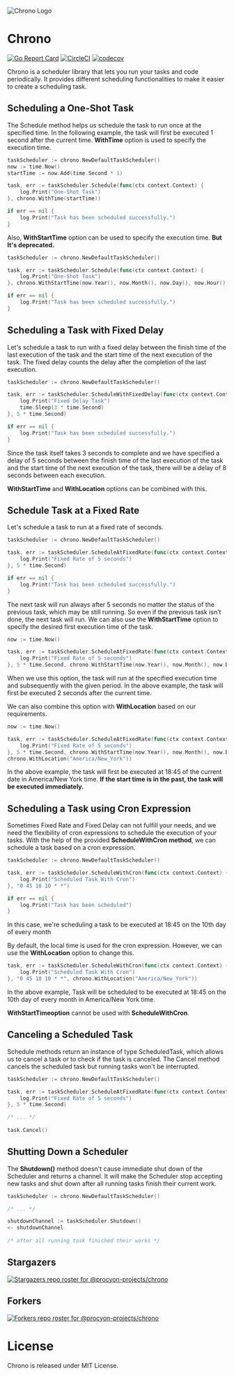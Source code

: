![Chrono Logo](https://user-images.githubusercontent.com/5354910/196008920-1ca88967-3d7d-449c-b165-fe38c5e1fb57.png)
# Chrono
[![Go Report Card](https://goreportcard.com/badge/codnect.io/chrono)](https://goreportcard.com/report/codnect.io/chrono)
[![CircleCI](https://dl.circleci.com/status-badge/img/gh/procyon-projects/chrono/tree/main.svg?style=svg)](https://dl.circleci.com/status-badge/redirect/gh/procyon-projects/chrono/tree/main)
[![codecov](https://codecov.io/gh/procyon-projects/chrono/branch/main/graph/badge.svg?token=OREV0YI8VU)](https://codecov.io/gh/procyon-projects/chrono)

Chrono is a scheduler library that lets you run your tasks and code periodically. It provides different scheduling functionalities to make it easier to create a scheduling task.

## Scheduling a One-Shot Task
The Schedule method helps us schedule the task to run once at the specified time. In the following example, the task will first be executed 1 second after the current time.
**WithTime** option is used to specify the execution time.

```go
taskScheduler := chrono.NewDefaultTaskScheduler()
now := time.Now()
startTime := now.Add(time.Second * 1)

task, err := taskScheduler.Schedule(func(ctx context.Context) {
	log.Print("One-Shot Task")
}, chrono.WithTime(startTime))

if err == nil {
	log.Print("Task has been scheduled successfully.")
}
```

Also, **WithStartTime** option can be used to specify the execution time. **But It's deprecated.**

```go
taskScheduler := chrono.NewDefaultTaskScheduler()

task, err := taskScheduler.Schedule(func(ctx context.Context) {
	log.Print("One-Shot Task")
}, chrono.WithStartTime(now.Year(), now.Month(), now.Day(), now.Hour(), now.Minute(), now.Second()+1))

if err == nil {
	log.Print("Task has been scheduled successfully.")
}
```

## Scheduling a Task with Fixed Delay
Let's schedule a task to run with a fixed delay between the finish time of the last execution of the task and the start time of the next execution of the task.
The fixed delay counts the delay after the completion of the last execution.

```go
taskScheduler := chrono.NewDefaultTaskScheduler()

task, err := taskScheduler.ScheduleWithFixedDelay(func(ctx context.Context) {
	log.Print("Fixed Delay Task")
	time.Sleep(3 * time.Second)
}, 5 * time.Second)

if err == nil {
	log.Print("Task has been scheduled successfully.")
}
```

Since the task itself takes 3 seconds to complete and we have specified a delay of 5 seconds between the finish time of the last execution of the task and the start time of the next execution of the task, there will be a delay of 8 seconds between each execution.

**WithStartTime** and **WithLocation** options can be combined with this.

## Schedule Task at a Fixed Rate
Let's schedule a task to run at a fixed rate of seconds.

```go
taskScheduler := chrono.NewDefaultTaskScheduler()

task, err := taskScheduler.ScheduleAtFixedRate(func(ctx context.Context) {
	log.Print("Fixed Rate of 5 seconds")
}, 5 * time.Second)

if err == nil {
	log.Print("Task has been scheduled successfully.")
}
```

The next task will run always after 5 seconds no matter the status of the previous task, which may be still running. So even if the previous task isn't done, the next task will run.
We can also use the **WithStartTime** option to specify the desired first execution time of the task.

```go
now := time.Now()

task, err := taskScheduler.ScheduleAtFixedRate(func(ctx context.Context) {
	log.Print("Fixed Rate of 5 seconds")
}, 5 * time.Second, chrono.WithStartTime(now.Year(), now.Month(), now.Day(), now.Hour(), now.Minute(), now.Second() + 2))
```

When we use this option, the task will run at the specified execution time and subsequently with the given period. In the above example, the task will first be executed 2 seconds after the current time.

We can also combine this option with **WithLocation** based on our requirements.

```go
now := time.Now()

task, err := taskScheduler.ScheduleAtFixedRate(func(ctx context.Context) {
	log.Print("Fixed Rate of 5 seconds")
}, 5 * time.Second, chrono.WithStartTime(now.Year(), now.Month(), now.Day(), 18, 45, 0),
chrono.WithLocation("America/New_York"))
```

In the above example, the task will first be executed at 18:45 of the current date in America/New York time.
**If the start time is in the past, the task will be executed immediately.**

## Scheduling a Task using Cron Expression
Sometimes Fixed Rate and Fixed Delay can not fulfill your needs, and we need the flexibility of cron expressions to schedule the execution of your tasks. With the help of the provided **ScheduleWithCron method**, we can schedule a task based on a cron expression.

```go
taskScheduler := chrono.NewDefaultTaskScheduler()

task, err := taskScheduler.ScheduleWithCron(func(ctx context.Context) {
	log.Print("Scheduled Task With Cron")
}, "0 45 18 10 * *")

if err == nil {
	log.Print("Task has been scheduled")
}
```

In this case, we're scheduling a task to be executed at 18:45  on the 10th day of every month

By default, the local time is used for the cron expression. However, we can use the **WithLocation** option to change this.

```go
task, err := taskScheduler.ScheduleWithCron(func(ctx context.Context) {
	log.Print("Scheduled Task With Cron")
}, "0 45 18 10 * *", chrono.WithLocation("America/New_York"))
```

In the above example, Task will be scheduled to be executed at 18:45 on the 10th day of every month in America/New York time.

**WithStartTimeoption** cannot be used with **ScheduleWithCron**.

## Canceling a Scheduled Task
Schedule methods return an instance of type ScheduledTask, which allows us to cancel a task or to check if the task is canceled. The Cancel method cancels the scheduled task but running tasks won't be interrupted.


```go
taskScheduler := chrono.NewDefaultTaskScheduler()

task, err := taskScheduler.ScheduleAtFixedRate(func(ctx context.Context) {
	log.Print("Fixed Rate of 5 seconds")
}, 5 * time.Second)

/* ... */
	
task.Cancel()
```

## Shutting Down a Scheduler
The **Shutdown()** method doesn't cause immediate shut down of the Scheduler and returns a channel. It will make the Scheduler stop accepting new tasks and shut down after all running tasks finish their current work.


```go
taskScheduler := chrono.NewDefaultTaskScheduler()

/* ... */

shutdownChannel := taskScheduler.Shutdown()
<- shutdownChannel
	
/* after all running task finished their works */
```

Stargazers
-----------
[![Stargazers repo roster for @procyon-projects/chrono](https://reporoster.com/stars/procyon-projects/chrono)](https://codnect.io/chrono/stargazers)

Forkers
-----------
[![Forkers repo roster for @procyon-projects/chrono](https://reporoster.com/forks/procyon-projects/chrono)](https://codnect.io/chrono/network/members)

# License
Chrono is released under MIT License.
